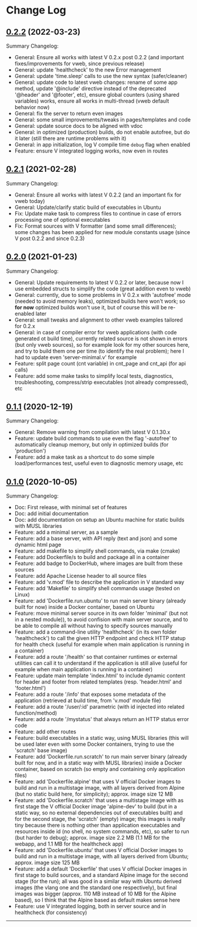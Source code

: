 # Change Log

## [0.2.2](https://github.com/smartiniOnGitHub/vweb-example/releases/tag/0.2.2) (2022-03-23)
Summary Changelog:
- General: Ensure all works with latest V 0.2.x post 0.2.2 
  (and important fixes/improvements for vweb, since previous release)
- General: update 'healthcheck' to the new Error management
- General: update 'time.sleep' calls to use the new syntax (safer/cleaner)
- General: update code to latest vweb changes: 
  rename of some app method, update '@include' directive 
  instead of the deprecated '@header' and '@footer', etc), 
  ensure global counters (using shared variables) works, 
  ensure all works in multi-thread (vweb default behavior now)
- General: fix the server to return even images
- General: some small improvements/tweaks in pages/templates and code
- General: update source docs to be aligned with vdoc
- General: in optimized (production) builds, do not enable autofree, 
  but do it later (still there are runtime problems with it)
- General: in app initialization, log V compile time `debug` flag when enabled
- Feature: ensure V integrated logging works, now even in routes


## [0.2.1](https://github.com/smartiniOnGitHub/vweb-example/releases/tag/0.2.1) (2021-02-28)
Summary Changelog:
- General: Ensure all works with latest V 0.2.2 (and an important fix for vweb today) 
- General: Update/clarify static build of executables in Ubuntu
- Fix: Update make task to compress files to continue in case of errors 
  processing one of optional executables
- Fix: Format sources with V formatter (and some small differences); 
  some changes has been applied for new module constants usage (since V post 0.2.2 and since 0.2.3)

## [0.2.0](https://github.com/smartiniOnGitHub/vweb-example/releases/tag/0.2.0) (2021-01-23)
Summary Changelog:
- General: Update requirements to latest V 0.2.2 or later, 
  because now I use embedded structs to simplify the code (great addition even to vweb)
- General: currently, due to some problems in V 0.2.x with 'autofree' mode 
  (needed to avoid memory leaks), optimized builds here won't work; 
  so **for now** optimized builds won't use it, but of course this will be re-enabled later
- General: small tweaks and alignment to other vweb examples tailored for 0.2.x
- General: in case of compiler error for vweb applications (with code generated ot build time), 
  currently related source is not shown in errors (but only vweb sources), 
  so for example look for my other sources here, and try to build them one per time 
  (to identify the real problem); here I had to update even 'server-minimal.v' for example
- Feature: split page count (cnt variable) in cnt_page and cnt_api (for api calls)
- Feature: add some make tasks to simplify local tests, diagnostics, troubleshooting, 
  compress/strip executables (not already compressed), etc

## [0.1.1](https://github.com/smartiniOnGitHub/vweb-example/releases/tag/0.1.1) (2020-12-19)
Summary Changelog:
- General: Remove warning from compilation with latest V 0.1.30.x
- Feature: update build commands to use even the flag '-autofree' to automatically cleanup memory, 
  but only in optimized builds (for 'production')
- Feature: add a make task as a shortcut to do some simple load/performances test, 
  useful even to diagnostic memory usage, etc

## [0.1.0](https://github.com/smartiniOnGitHub/vweb-example/releases/tag/0.1.0) (2020-10-05)
Summary Changelog:
- Doc: First release, with minimal set of features
- Doc: add initial documentation
- Doc: add documentation on setup an Ubuntu machine for static builds with MUSL libraries
- Feature: add a minimal server, as a sample
- Feature: add a base server, with API reply (text and json) and some dynamic html page
- Feature: add makefile to simplify shell commands, via make (cmake)
- Feature: add Dockerfile/s to build and package all in a container
- Feature: add badge to DockerHub, where images are built from these sources
- Feature: add Apache License header to all source files
- Feature: add 'v.mod' file to describe the application in V standard way
- Feature: add 'Makefile' to simplify shell commands usage (tested on Linux)
- Feature: add 'Dockerfile.run.ubuntu' to run main server binary 
  (already built for now) inside a Docker container, based on Ubuntu
- Feature: move minimal server source in its own folder 'minimal' 
  (but not in a nested module)), to avoid confision with main server source, 
  and to be able to compile all without having to specify sources manually
- Feature: add a command-line utility 'healthcheck' (in its own folder 'healthcheck') 
  to call the given HTTP endpoint and check HTTP statup for health check 
  (useful for example when main application is running in a container)
- Feature: add a route '/health' so that container runtimes or external utilities 
  can call it to understand if the application is still alive 
  (useful for example when main application is running in a container)
- Feature: update main template 'index.html' to include dynamic content for 
  header and footer from related templates (resp. 'header.html' and 'footer.html')
- Feature: add a route '/info' that exposes some metadata of the application
  (retrieved at build time, from 'v.mod' module file)
- Feature: add a route '/user/:id' parametric (with id injected into related function/method)
- Feature: add a route '/mystatus' that always return an HTTP status error code
- Feature: add other routes
- Feature: build executables in a static way, using MUSL libraries
  (this will be used later even with some Docker containers, trying to use the 'scratch' base image)
- Feature: add 'Dockerfile.run.scratch' to run main server binary 
  (already built for now, and in a static way with MUSL libraries) inside a Docker container, 
  based on scratch (so empty and containing only application files)
- Feature: add 'Dockerfile.alpine' that uses V official Docker images to build and run 
  in a multistage image, with all layers derived from Alpine 
  (but no static build here, for simplicity); 
  approx. image size  12 MB
- Feature: add 'Dockerfile.scratch' that uses a multistage image with 
  as first stage the V official Docker image 'alpine-dev' to build 
  (but in a static way, so no external dependencies out of executables built) 
  and for the second stage, the 'scratch' (empty) image; this images is really tiny 
  because there is nothing other than application executables and resources inside id
  (no shell, no system commands, etc), so safer to run (but harder to debug); 
  approx. image size   2.2 MB (1.1 MB for the webapp, and 1.1 MB for the healthcheck app)
- Feature: add 'Dockerfile.ubuntu' that uses V official Docker images to build and run 
  in a multistage image, with all layers derived from Ubuntu; 
  approx. image size 125 MB
- Feature: add a default 'Dockerfile' that uses V official Docker images in first stage to build sources, 
  and a standard Alpine image for the second stage (for the run); 
  all was good in a similar way with Ubuntu derived images (the vlang one and the standard one respectively), 
  but final images was bigger (approx. 110 MB instead of 10 MB for the Alpine based), 
  so I think that the Alpine based as default makes sense here
- Feature: use V integrated logging, both in server source and in healthcheck (for consistency)

----
